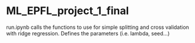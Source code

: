 # ML_EPFL_project_1_final

run.ipynb calls the functions to use for simple splitting and cross validation with ridge regression.
Defines the parameters (i.e. lambda, seed...)
